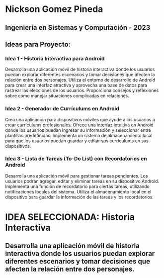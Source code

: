 # Nickson Gomez Pineda
## Ingeniería en Sistemas y Computación - 2023

## Ideas para Proyecto:

### Idea 1 - Historia Interactiva para Android
Desarrolla una aplicación móvil de historia interactiva donde los usuarios puedan explorar diferentes escenarios y tomar decisiones que afecten la relación entre dos personajes. Utiliza el entorno de desarrollo de Android para crear una interfaz atractiva y aprovecha una base de datos para rastrear las elecciones de los usuarios. Proporciona consejos y reflexiones sobre cómo manejar situaciones complicadas en relaciones.

### Idea 2 - Generador de Currículums en Android
Crea una aplicación para dispositivos móviles que ayude a los usuarios a crear currículums profesionales. Ofrece una interfaz intuitiva en Android donde los usuarios puedan ingresar su información y seleccionar entre plantillas predefinidas. Implementa un sistema de almacenamiento local para que los usuarios puedan guardar y editar sus currículums en sus dispositivos.

### Idea 3 - Lista de Tareas (To-Do List) con Recordatorios en Android
Desarrolla una aplicación móvil para gestionar tareas pendientes. Los usuarios podrán agregar, editar y eliminar tareas en su dispositivo Android. Implementa una función de recordatorio para ciertas tareas, utilizando notificaciones locales del sistema. Utiliza el almacenamiento local en el dispositivo para guardar la información de las tareas y los recordatorios.


# IDEA SELECCIONADA: Historia Interactiva
## Desarrolla una aplicación móvil de historia interactiva donde los usuarios puedan explorar diferentes escenarios y tomar decisiones que afecten la relación entre dos personajes. 
